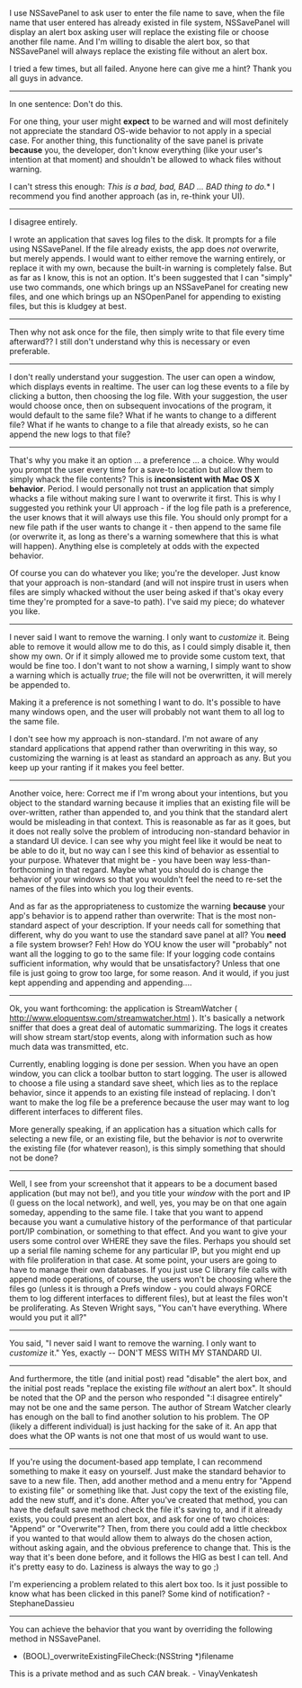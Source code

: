 

I use NSSavePanel to ask user to enter the file name to save, when the file name that user entered has already existed in file system, NSSavePanel will display an alert box asking user will replace the existing file or choose another file name. And I'm willing to disable the alert box, so that NSSavePanel will always replace the existing file without an alert box.

I tried a few times, but all failed. Anyone here can give me a hint? Thank you all guys in advance.

----

In one sentence: Don't do this. 

For one thing, your user might **expect** to be warned and will most definitely not appreciate the standard OS-wide behavior to not apply in a special case. For another thing, this functionality of the save panel is private **because** you, the developer, don't know everything (like your user's intention at that moment) and shouldn't be allowed to whack files without warning.

I can't stress this enough: *This is a bad, bad, BAD ... *BAD* thing to do.** I recommend you find another approach (as in, re-think your UI).

----
I disagree entirely.

I wrote an application that saves log files to the disk. It prompts for a file using NSSavePanel. If the file already exists, the app does *not* overwrite, but merely appends. I would want to either remove the warning entirely, or replace it with my own, because the built-in warning is completely false. But as far as I know, this is not an option. It's been suggested that I can "simply" use two commands, one which brings up an NSSavePanel for creating new files, and one which brings up an NSOpenPanel for appending to existing files, but this is kludgey at best.

----

Then why not ask once for the file, then simply write to that file every time afterward?? I still don't  understand why this is necessary or even preferable.

----
I don't really understand your suggestion. The user can open a window, which displays events in realtime. The user can log these events to a file by clicking a button, then choosing the log file. With your suggestion, the user would choose once, then on subsequent invocations of the program, it would default to the same file? What if he wants to change to a different file? What if he wants to change to a file that already exists, so he can append the new logs to that file?

----

That's why you make it an option ... a preference ... a choice. Why would you prompt the user every time for a save-to location but allow them to simply whack the file contents? This is **inconsistent with Mac OS X behavior**. Period. I would personally not trust an application that simply whacks a file without making sure I want to overwrite it first. This is why I suggested you rethink your UI approach - if the log file path is a preference, the user knows that it will always use this file. You should only prompt for a new file path if the user wants to change it - then append to the same file (or overwrite it, as long as there's a warning somewhere that this is what will happen). Anything else is completely at odds with the expected behavior.

Of course you can do whatever you like; you're the developer. Just know that your approach is non-standard (and will not inspire trust in users when files are simply whacked without the user being asked if that's okay every time they're prompted for a save-to path). I've said my piece; do whatever you like.

----
I never said I want to remove the warning. I only want to *customize* it. Being able to remove it would allow me to do this, as I could simply disable it, then show my own. Or if it simply allowed me to provide some custom text, that would be fine too. I don't want to not show a warning, I simply want to show a warning which is actually *true*; the file will not be overwritten, it will merely be appended to.

Making it a preference is not something I want to do. It's possible to have many windows open, and the user will probably not want them to all log to the same file.

I don't see how my approach is non-standard. I'm not aware of any standard applications that append rather than overwriting in this way, so customizing the warning is at least as standard an approach as any. But you keep up your ranting if it makes you feel better.

----

Another voice, here: Correct me if I'm wrong about your intentions, but you object to the standard warning because it implies that an existing file will be over-written, rather than appended to, and you think that the standard alert would be misleading in that context. This is reasonable as far as it goes, but it does not really solve the problem of introducing non-standard behavior in a standard UI device. I can see why you might feel like it would be neat to be able to do it, but no way can I see this kind of behavior as essential to your purpose. Whatever that might be - you have been way less-than-forthcoming in that regard. Maybe what you should do is change the behavior of your windows so that you wouldn't feel the need to re-set the names of the files into which you log their events.

And as far as the appropriateness to customize the warning **because** your app's behavior is to append rather than overwrite: That is the most non-standard aspect of your description. If your needs call for something that different, why do you want to use the standard save panel at all? 
You **need** a file system browser? Feh! How do YOU know the user will "probably" not want all the logging to go to the same file: If your logging code contains sufficient information, why would that be unsatisfactory? Unless that one file is just going to grow too large, for some reason. And it would, if you just kept appending and appending and appending....

----
Ok, you want forthcoming: the application is StreamWatcher ( http://www.eloquentsw.com/streamwatcher.html ). It's basically a network sniffer that does a great deal of automatic summarizing. The logs it creates will show stream start/stop events, along with information such as how much data was transmitted, etc.

Currently, enabling logging is done per session. When you have an open window, you can click a toolbar button to start logging. The user is allowed to choose a file using a standard save sheet, which lies as to the replace behavior, since it appends to an existing file instead of replacing. I don't want to make the log file be a preference because the user may want to log different interfaces to different files.

More generally speaking, if an application has a situation which calls for selecting a new file, or an existing file, but the behavior is *not* to overwrite the existing file (for whatever reason), is this simply something that should not be done?

----

Well, I see from your screenshot that it appears to be a document based application (but may not be!), and you title your *window* with the port and IP (I guess on the local network), and well, yes, you may be on that one again someday, appending to the same file. I take that you want to append because you want a cumulative history of the performance of that particular port/IP combination, or something to that effect. And you want to give your users some control over WHERE they save the files. Perhaps you should set up a serial file naming scheme for any particular IP, but you might end up with file proliferation in that case. At some point, your users are going to have to manage their own databases. If you just use C library file calls with append mode operations, of course, the users won't be choosing where the files go (unless it is through a Prefs window - you could always FORCE them to log different interfaces to different files), but at least the files won't be proliferating. As Steven Wright says, "You can't have everything. Where would you put it all?"

----
You said, "I never said I want to remove the warning. I only want to *customize* it." Yes, exactly -- DON'T MESS WITH MY STANDARD UI.

----

And furthermore, the title (and initial post) read "disable" the alert box, and the initial post reads "replace the existing file *without* an alert box". It should be noted that the OP and the person who responded ":I disagree entirely" may not be one and the same person. The author of Stream Watcher clearly has enough on the ball to find another solution to his problem. The OP (likely a different individual) is just hacking for the sake of it. An app that does what the OP wants is not one that most of us would want to use.

----

If you're using the document-based app template, I can recommend something to make it easy on yourself. Just make the standard behavior to save to a new file. Then, add another method and a menu entry for "Append to existing file" or something like that. Just copy the text of the existing file, add the new stuff, and it's done. After you've created that method, you can have the default save method check the file it's saving to, and if it already exists, you could present an alert box, and ask for one of two choices: "Append" or "Overwrite"? Then, from there you could add a little checkbox if you wanted to that would allow them to always do the chosen action, without asking again, and the obvious preference to change that. This is the way that it's been done before, and it follows the HIG as best I can tell. And it's pretty easy to do. Laziness is always the way to go ;)

I'm experiencing a problem related to this alert box too. Is it just possible to know what has been clicked in this panel? Some kind of notification? - StephaneDassieu

----

You can achieve the behavior that you want by overriding the following method in NSSavePanel.

- (BOOL)_overwriteExistingFileCheck:(NSString *)filename

This is a private method and as such _CAN_ break. - VinayVenkatesh
